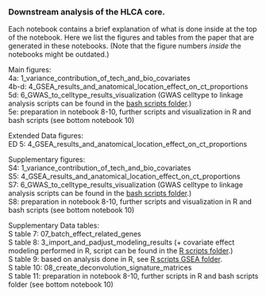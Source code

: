 ### Downstream analysis of the HLCA core.
Each notebook contains a brief explanation of what is done inside at the top of the notebook. Here we list the figures and tables from the paper that are generated in these notebooks. (Note that the figure numbers *inside* the notebooks might be outdated.)<br>

Main figures:<br>
4a: 1_variance_contribution_of_tech_and_bio_covariates<br>
4b-d: 4_GSEA_results_and_anatomical_location_effect_on_ct_proportions<br>
5d: 6_GWAS_to_celltype_results_visualization (GWAS celltype to linkage analysis scripts can be found in the [bash scripts folder](../../scripts/bash/LDSC_GWAS_to_celltype/).)<br>
5e: preparation in notebook 8-10, further scripts and visualization in R and bash scripts (see bottom notebook 10)<br>

Extended Data figures:<br>
ED 5: 4_GSEA_results_and_anatomical_location_effect_on_ct_proportions<br>

Supplementary figures:<br>
S4: 1_variance_contribution_of_tech_and_bio_covariates<br>
S5: 4_GSEA_results_and_anatomical_location_effect_on_ct_proportions<br>
S7: 6_GWAS_to_celltype_results_visualization (GWAS celltype to linkage analysis scripts can be found in the [bash scripts folder](../../scripts/bash/LDSC_GWAS_to_celltype/).)<br>
S8: preparation in notebook 8-10, further scripts and visualization in R and bash scripts (see bottom notebook 10)<br>

Supplementary Data tables:<br>
S table 7: 07_batch_effect_related_genes<br>
S table 8: 3_import_and_padjust_modeling_results (+ covariate effect modeling performed in R, script can be found in the [R scripts folder](../../scripts/R).)<br>
S table 9: based on analysis done in R, see [R scripts GSEA folder](../../scripts/R/GSEA).<br>
S table 10: 08_create_deconvolution_signature_matrices<br>
S table 11:  preparation in notebook 8-10, further scripts in R and bash scripts folder (see bottom notebook 10)<br>